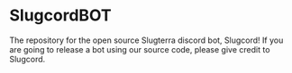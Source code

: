 # SlugcordBOT
The repository for the open source Slugterra discord bot, Slugcord! If you are going to release a bot using our source code, please give credit to Slugcord.
